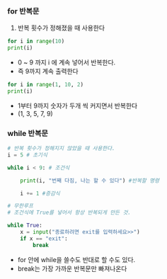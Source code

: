 ### for 반복문
1. 반복 횟수가 정해졌을 때 사용한다

```python
for i in range(10)
print(i)
```
- 0 ~ 9 까지 i 에 계속 넣어서 반복한다.
- 즉 9까지 계속 출력한다

```python
for i in range(1, 10, 2)
print(i)
```
- 1부터 9까지 숫자가 두개 씩 커지면서 반복한다
- (1, 3, 5, 7, 9)

### while 반복문

```python
# 반복 횟수가 정해지지 않았을 때 사용한다.
i = 5 # 초기식

while i < 9: # 조건식

    print(i, "번째 다짐, 나는 할 수 있다") #반복할 명령

    i += 1 #증감식

# 무한루프
# 조건식에 True를 넣어서 항상 반복되게 만든 것.

while True:
    x = input("종료하려면 exit를 입력하세요>>")
    if x == "exit":
	    break
```
- for 안에 while을 쓸수도 반대로 할 수도 있다.
- break는 가장 가까운 반복문만 빠져나온다
